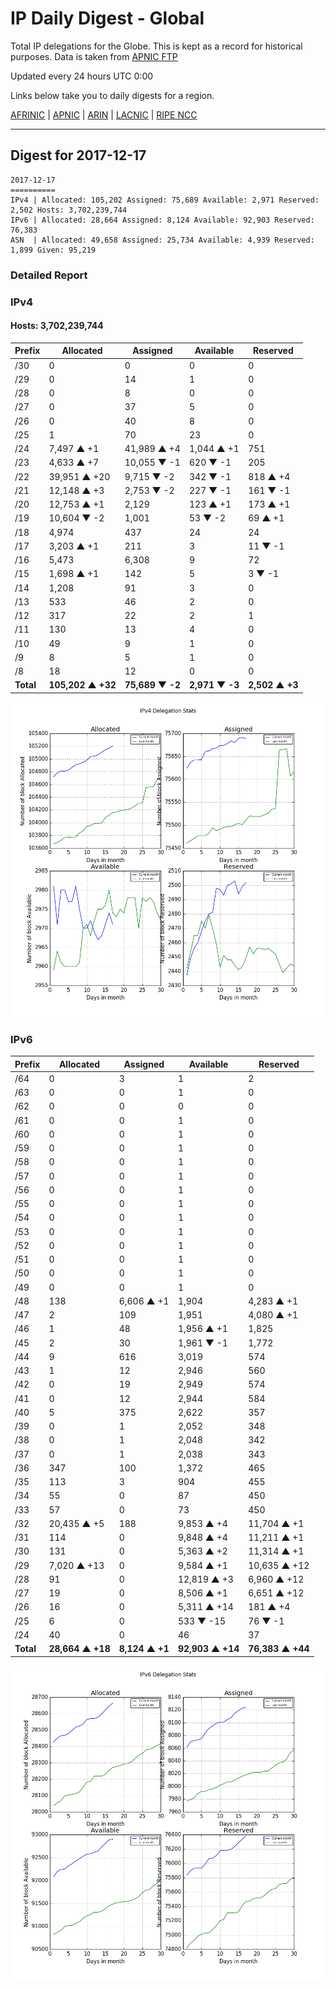 # IP Daily Digest - Global

Total IP delegations for the Globe. This is kept as a record for historical purposes. Data is taken from [APNIC FTP](https://ftp.apnic.net/)

Updated every 24 hours UTC 0:00

Links below take you to daily digests for a region.

[AFRINIC](./archives/AFRINIC/) | [APNIC](./archives/APNIC/) | [ARIN](./archives/ARIN/) | [LACNIC](./archives/LACNIC/) | [RIPE NCC](./archives/RIPE_NCC/)

---

## Digest for 2017-12-17
```
2017-12-17
==========
IPv4 | Allocated: 105,202 Assigned: 75,689 Available: 2,971 Reserved: 2,502 Hosts: 3,702,239,744
IPv6 | Allocated: 28,664 Assigned: 8,124 Available: 92,903 Reserved: 76,383
ASN  | Allocated: 49,658 Assigned: 25,734 Available: 4,939 Reserved: 1,899 Given: 95,219
```

### Detailed Report

### IPv4

#### Hosts: **3,702,239,744**

| Prefix | Allocated | Assigned | Available | Reserved |
| ----- | ----- | ----- | ----- | ----- |
| /30 | 0 | 0 | 0 | 0 |
| /29 | 0 | 14 | 1 | 0 |
| /28 | 0 | 8 | 0 | 0 |
| /27 | 0 | 37 | 5 | 0 |
| /26 | 0 | 40 | 8 | 0 |
| /25 | 1 | 70 | 23 | 0 |
| /24 | 7,497 ▲ +1 | 41,989 ▲ +4 | 1,044 ▲ +1 | 751 |
| /23 | 4,633 ▲ +7 | 10,055 ▼ -1 | 620 ▼ -1 | 205 |
| /22 | 39,951 ▲ +20 | 9,715 ▼ -2 | 342 ▼ -1 | 818 ▲ +4 |
| /21 | 12,148 ▲ +3 | 2,753 ▼ -2 | 227 ▼ -1 | 161 ▼ -1 |
| /20 | 12,753 ▲ +1 | 2,129 | 123 ▲ +1 | 173 ▲ +1 |
| /19 | 10,604 ▼ -2 | 1,001 | 53 ▼ -2 | 69 ▲ +1 |
| /18 | 4,974 | 437 | 24 | 24 |
| /17 | 3,203 ▲ +1 | 211 | 3 | 11 ▼ -1 |
| /16 | 5,473 | 6,308 | 9 | 72 |
| /15 | 1,698 ▲ +1 | 142 | 5 | 3 ▼ -1 |
| /14 | 1,208 | 91 | 3 | 0 |
| /13 | 533 | 46 | 2 | 0 |
| /12 | 317 | 22 | 2 | 1 |
| /11 | 130 | 13 | 4 | 0 |
| /10 | 49 | 9 | 1 | 0 |
| /9 | 8 | 5 | 1 | 0 |
| /8 | 18 | 12 | 0 | 0 |
| **Total** | **105,202 ▲ +32** | **75,689 ▼ -2** | **2,971 ▼ -3** | **2,502 ▲ +3** |

![ipv4-stats](ipv4-figure.png)

### IPv6

| Prefix | Allocated | Assigned | Available | Reserved |
| ----- | ----- | ----- | ----- | ----- |
| /64 | 0 | 3 | 1 | 2 |
| /63 | 0 | 0 | 1 | 0 |
| /62 | 0 | 0 | 0 | 0 |
| /61 | 0 | 0 | 1 | 0 |
| /60 | 0 | 0 | 1 | 0 |
| /59 | 0 | 0 | 1 | 0 |
| /58 | 0 | 0 | 1 | 0 |
| /57 | 0 | 0 | 1 | 0 |
| /56 | 0 | 0 | 1 | 0 |
| /55 | 0 | 0 | 1 | 0 |
| /54 | 0 | 0 | 1 | 0 |
| /53 | 0 | 0 | 1 | 0 |
| /52 | 0 | 0 | 1 | 0 |
| /51 | 0 | 0 | 1 | 0 |
| /50 | 0 | 0 | 1 | 0 |
| /49 | 0 | 0 | 1 | 0 |
| /48 | 138 | 6,606 ▲ +1 | 1,904 | 4,283 ▲ +1 |
| /47 | 2 | 109 | 1,951 | 4,080 ▲ +1 |
| /46 | 1 | 48 | 1,956 ▲ +1 | 1,825 |
| /45 | 2 | 30 | 1,961 ▼ -1 | 1,772 |
| /44 | 9 | 616 | 3,019 | 574 |
| /43 | 1 | 12 | 2,946 | 560 |
| /42 | 0 | 19 | 2,949 | 574 |
| /41 | 0 | 12 | 2,944 | 584 |
| /40 | 5 | 375 | 2,622 | 357 |
| /39 | 0 | 1 | 2,052 | 348 |
| /38 | 0 | 1 | 2,048 | 342 |
| /37 | 0 | 1 | 2,038 | 343 |
| /36 | 347 | 100 | 1,372 | 465 |
| /35 | 113 | 3 | 904 | 455 |
| /34 | 55 | 0 | 87 | 450 |
| /33 | 57 | 0 | 73 | 450 |
| /32 | 20,435 ▲ +5 | 188 | 9,853 ▲ +4 | 11,704 ▲ +1 |
| /31 | 114 | 0 | 9,848 ▲ +4 | 11,211 ▲ +1 |
| /30 | 131 | 0 | 5,363 ▲ +2 | 11,314 ▲ +1 |
| /29 | 7,020 ▲ +13 | 0 | 9,584 ▲ +1 | 10,635 ▲ +12 |
| /28 | 91 | 0 | 12,819 ▲ +3 | 6,960 ▲ +12 |
| /27 | 19 | 0 | 8,506 ▲ +1 | 6,651 ▲ +12 |
| /26 | 16 | 0 | 5,311 ▲ +14 | 181 ▲ +4 |
| /25 | 6 | 0 | 533 ▼ -15 | 76 ▼ -1 |
| /24 | 40 | 0 | 46 | 37 |
| **Total** | **28,664 ▲ +18** | **8,124 ▲ +1** | **92,903 ▲ +14** | **76,383 ▲ +44** |

![ipv6-stats](ipv6-figure.png)